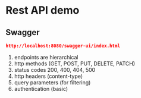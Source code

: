 # Rest API demo

## Swagger
```json
http://localhost:8080/swagger-ui/index.html
```

1. endpoints are hierarchical
2. http methods (GET, POST, PUT, DELETE, PATCH)
3. status codes 200, 400, 404, 500 
4. http headers (content-type)
5. query parameters (for filtering)
6. authentication (basic)

